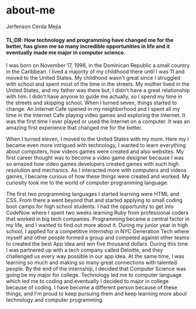 # about-me

Jerfenson Cerda Mejia

#### TL;DR: How technology and programming have changed me for the better, has given me so many incredible opportunities in life and it eventually made me major in computer science.

 I was born on November 17, 1996, in the Dominican Republic a small country in the Caribbean. I lived a majority of my childhood there until I was 11 and moved to the United States. My childhood wasn't great since I struggled with school and spent most of the time in the streets. My mother lived in the United States, and my father was there but, I didn't have a great relationship with him. I didn't have anyone to guide me actually, so I spend my time in the streets and skipping school. When I turned seven, things started to change. An Internet Cafe opened in my neighborhood and I spent all my time in the Internet Cafe playing video games and exploring the Internet. It was the first time I ever played or used the Internet on a computer. It was an amazing first experience that changed me for the better.

When I turned eleven, I moved to the United States with my mom. Here my I became even more intrigued with technology, I wanted to learn everything about computers, how videos games were created and also websites. My first career thought was to become a video game designer because I was so amazed how video games developers created games with such high resolution and mechanics. As I interacted more with computers and videos games, I became curious of how these things were created and worked. My curiosity took me to the world of computer programming language.

The first two programming languages I started learning were HTML and CSS. From there a went beyond that and started applying to small coding boot camps for high school students. I had the opportunity to get into CodeNow where I spent two weeks learning Ruby from professional coders that worked in big tech companies. Programming became a central factor in my life, and I wanted to find out more about it. During my junior year in high school, I applied for a competitive internship in NYC Generation Tech where myself and other people formed a group and competed against other teams to created the best App idea and win five thousand dollars. During this time I was partnered up with a tech company called Deloitte, and they challenged us every way possible in our app idea. At the same time, I was learning so much and making so many great connections with talented people.  By the end of the internship, I decided that Computer Science was going be my major for college. Technology led me to computer language which led me to coding and eventually I decided to major in college because of coding. I have become a different person because of these things, and I'm proud to keep pursuing them and keep learning more about technology and computer programming.
